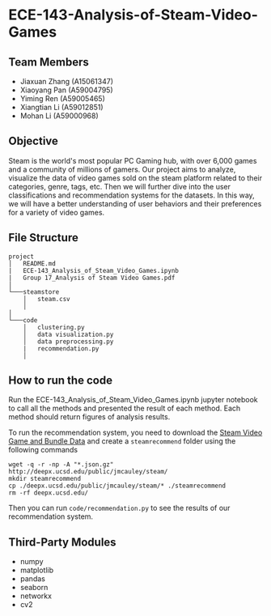 # ECE-143-Analysis-of-Steam-Video-Games

## Team Members
- Jiaxuan Zhang (A15061347)
- Xiaoyang Pan (A59004795)
- Yiming Ren (A59005465)
- Xiangtian Li (A59012851)
- Mohan Li (A59000968)

## Objective

Steam is the world's most popular PC Gaming hub, with over 6,000 games and a community of millions of gamers. Our project aims to analyze, visualize the data of video games sold on the steam platform related to their categories, genre, tags, etc. Then we will further dive into the user classifications and recommendation systems for the datasets. In this way, we will have a better understanding of user behaviors and their preferences for a variety of video games.

## File Structure

```
project
│   README.md
|   ECE-143_Analysis_of_Steam_Video_Games.ipynb
|   Group 17_Analysis of Steam Video Games.pdf
│
└───steamstore
    │   steam.csv
    │
│
└───code
    │   clustering.py
    │   data visualization.py
    │	data preprocessing.py
    |	recommendation.py
    │
```

## How to run the code

Run the ECE-143_Analysis_of_Steam_Video_Games.ipynb jupyter notebook to call all the methods and presented the result of each method. Each method should return figures of analysis results. 

To run the recommendation system, you need to download the [Steam Video Game and Bundle Data](http://deepx.ucsd.edu/public/jmcauley/steam/) and create a `steamrecommend` folder using the following commands

```
wget -q -r -np -A "*.json.gz" http://deepx.ucsd.edu/public/jmcauley/steam/
mkdir steamrecommend
cp ./deepx.ucsd.edu/public/jmcauley/steam/* ./steamrecommend
rm -rf deepx.ucsd.edu/
```

Then you can run `code/recommendation.py` to see the results of our recommendation system.


## Third-Party Modules

- numpy
- matplotlib
- pandas
- seaborn
- networkx
- cv2